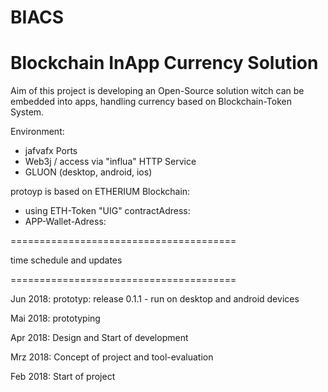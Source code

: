 # BIACS
# Blockchain InApp Currency Solution

Aim of this project is developing an Open-Source solution witch can be embedded into apps, handling currency based on Blockchain-Token System.

Environment:
- jafvafx Ports
- Web3j / access via "influa" HTTP Service
- GLUON (desktop, android, ios)

 protoyp is based on ETHERIUM Blockchain:
 - using ETH-Token "UIG" contractAdress: 
 - APP-Wallet-Adress:
 
 =======================================

 time schedule and updates
 
 =======================================
 
 Jun 2018: prototyp: release 0.1.1
           - run on desktop and android devices

 Mai 2018: prototyping

 Apr 2018: Design and Start of development

 Mrz 2018: Concept of project and tool-evaluation

 Feb 2018: Start of project
 
 

